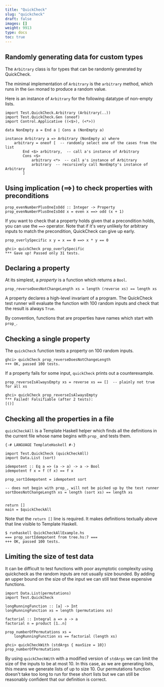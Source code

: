 ```yaml
---
title: "QuickCheck"
slug: "quickcheck"
draft: false
images: []
weight: 9913
type: docs
toc: true
---
```


## Randomly generating data for custom types
The `Arbitrary` class is for types that can be randomly generated by QuickCheck.

The minimal implementation of `Arbitrary` is the `arbitrary` method, which runs in the `Gen` monad to produce a random value.

Here is an instance of `Arbitrary` for the following datatype of non-empty lists.

    import Test.QuickCheck.Arbitrary (Arbitrary(..))
    import Test.QuickCheck.Gen (oneof)
    import Control.Applicative ((<$>), (<*>))

    data NonEmpty a = End a | Cons a (NonEmpty a)

    instance Arbitrary a => Arbitrary (NonEmpty a) where
        arbitrary = oneof [  -- randomly select one of the cases from the list
            End <$> arbitrary,  -- call a's instance of Arbitrary
            Cons <$>
                arbitrary <*>  -- call a's instance of Arbitrary
                arbitrary  -- recursively call NonEmpty's instance of Arbitrary
            ]

## Using implication (==>) to check properties with preconditions
    prop_evenNumberPlusOneIsOdd :: Integer -> Property
    prop_evenNumberPlusOneIsOdd x = even x ==> odd (x + 1)

If you want to check that a property holds given that a precondition holds, you can use the `==>` operator. Note that if it's very unlikely for arbitrary inputs to match the precondition, QuickCheck can give up early.

    prop_overlySpecific x y = x == 0 ==> x * y == 0
    
    ghci> quickCheck prop_overlySpecific
    *** Gave up! Passed only 31 tests.

## Declaring a property
At its simplest, a _property_ is a function which returns a `Bool`.

    prop_reverseDoesNotChangeLength xs = length (reverse xs) == length xs

A property declares a high-level invariant of a program. The QuickCheck test runner will evaluate the function with 100 random inputs and check that the result is always `True`.

By convention, functions that are properties have names which start with `prop_`.

## Checking a single property
The `quickCheck` function tests a property on 100 random inputs.

    ghci> quickCheck prop_reverseDoesNotChangeLength
    +++ OK, passed 100 tests.

If a property fails for some input, `quickCheck` prints out a counterexample.

    prop_reverseIsAlwaysEmpty xs = reverse xs == []  -- plainly not true for all xs

    ghci> quickCheck prop_reverseIsAlwaysEmpty
    *** Failed! Falsifiable (after 2 tests):                  
    [()]

## Checking all the properties in a file
`quickCheckAll` is a Template Haskell helper which finds all the definitions in the current file whose name begins with `prop_` and tests them.

    {-# LANGUAGE TemplateHaskell #-}
    
    import Test.QuickCheck (quickCheckAll)
    import Data.List (sort)
    
    idempotent :: Eq a => (a -> a) -> a -> Bool
    idempotent f x = f (f x) == f x

    prop_sortIdempotent = idempotent sort
    
    -- does not begin with prop_, will not be picked up by the test runner
    sortDoesNotChangeLength xs = length (sort xs) == length xs
    
    
    return []
    main = $quickCheckAll

Note that the `return []` line is required. It makes definitions textually above that line visible to Template Haskell.

    $ runhaskell QuickCheckAllExample.hs
    === prop_sortIdempotent from tree.hs:7 ===
    +++ OK, passed 100 tests.



## Limiting the size of test data
It can be difficult to test functions with poor asymptotic complexity using quickcheck as the random inputs are not usually size bounded. By adding an upper bound on the size of the input we can still test these expensive functions.

    import Data.List(permutations)
    import Test.QuickCheck

    longRunningFunction :: [a] -> Int
    longRunningFunction xs = length (permutations xs)
    
    factorial :: Integral a => a -> a
    factorial n = product [1..n]
    
    prop_numberOfPermutations xs =
        longRunningFunction xs == factorial (length xs)
    
    ghci> quickCheckWith (stdArgs { maxSize = 10}) prop_numberOfPermutations

By using `quickCheckWith` with a modified version of `stdArgs` we can limit the size of the inputs to be at most 10. In this case, as we are generating lists, this means we generate lists of up to size 10. Our permutations function doesn't take too long to run for these short lists but we can still be reasonably confident that our definition is correct.
 

